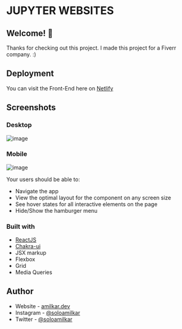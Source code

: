 # JUPYTER WEBSITES

## Welcome! 👋

Thanks for checking out this project. I made this project for a Fiverr company. :)

## Deployment

You can visit the Front-End here on [Netlify](https://jvpiter-soloamilkar.vercel.app/)

## Screenshots

### Desktop

![image](https://user-images.githubusercontent.com/71573508/122664945-a417fb00-d161-11eb-980d-a3fca0b0758c.png)

### Mobile

![image](https://user-images.githubusercontent.com/71573508/122664973-c7db4100-d161-11eb-8d7f-67f371c43c6a.png)

Your users should be able to:

- Navigate the app
- View the optimal layout for the component on any screen size
- See hover states for all interactive elements on the page
- Hide/Show the hamburger menu

### Built with

- [ReactJS](https://reactjs.org)
- [Chakra-ui](https://chakra-ui.com/)
- JSX markup
- Flexbox
- Grid
- Media Queries

## Author

- Website - [amilkar.dev](https://amilkar.dev)
- Instagram - [@soloamilkar](https://www.instagram.com/soloamilkar)
- Twitter - [@soloamilkar](https://www.twitter.com/soloamilkar)
